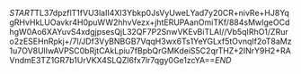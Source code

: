 $START$TL37dpzflT1fVU3laII4XI3Ybkp0JsVyUweLYad7y20CR+nivRe+HJ8YqgRHvHkLUOavkr4H0puWW2hhvVezx+jhtERUPAanOmiTKf/884sMwIgeOCdhgW0Ao6XAYuvS4xdgjpsesQjL32QF7P2SnwVKEvBiTLAl//Vb5qIRhO1/ZRuro2zESEHnRpkj+/7l/JDf3VyBNBGB7VqqH3wx6Ts1YeYGLxf5tOvnqIf2oT8aMz1u7OV8UlIwAVPSC0bRjtCAkLpiu7fBpbQrGMKdeiS5C2qrTHZ+2INrY9H2+RAVndmE3TZ1GR7b1UrVKX4SLQZl6fx7lr7qgy0Ge1zcYA==$END$